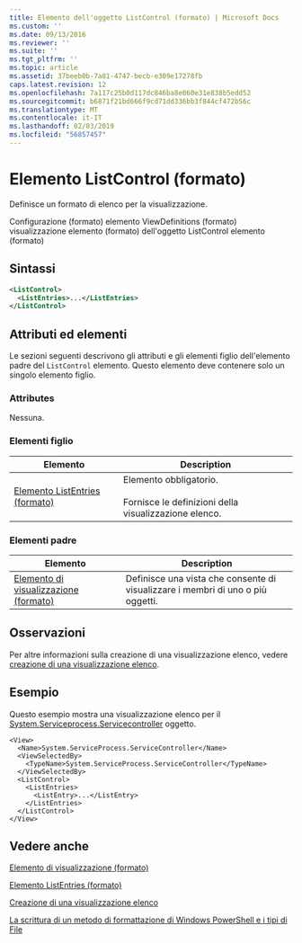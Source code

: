 ```yaml
---
title: Elemento dell'oggetto ListControl (formato) | Microsoft Docs
ms.custom: ''
ms.date: 09/13/2016
ms.reviewer: ''
ms.suite: ''
ms.tgt_pltfrm: ''
ms.topic: article
ms.assetid: 37beeb0b-7a81-4747-becb-e309e17278fb
caps.latest.revision: 12
ms.openlocfilehash: 7a117c25b0d117dc846ba8e060e31e838b5edd52
ms.sourcegitcommit: b6871f21bd666f9cd71dd336bb3f844cf472b56c
ms.translationtype: MT
ms.contentlocale: it-IT
ms.lasthandoff: 02/03/2019
ms.locfileid: "56857457"
---
```

# <a name="listcontrol-element-format"></a>Elemento ListControl (formato)

Definisce un formato di elenco per la visualizzazione.

Configurazione (formato) elemento ViewDefinitions (formato) visualizzazione elemento (formato) dell'oggetto ListControl elemento (formato)

## <a name="syntax"></a>Sintassi

```xml
<ListControl>
  <ListEntries>...</ListEntries>
</ListControl>

```

## <a name="attributes-and-elements"></a>Attributi ed elementi

Le sezioni seguenti descrivono gli attributi e gli elementi figlio dell'elemento padre del `ListControl` elemento. Questo elemento deve contenere solo un singolo elemento figlio.

### <a name="attributes"></a>Attributes

Nessuna.

### <a name="child-elements"></a>Elementi figlio

|Elemento|Description|
|-------------|-----------------|
|[Elemento ListEntries (formato)](./listentries-element-for-listcontrol-format.md)|Elemento obbligatorio.<br /><br /> Fornisce le definizioni della visualizzazione elenco.|

### <a name="parent-elements"></a>Elementi padre

|Elemento|Description|
|-------------|-----------------|
|[Elemento di visualizzazione (formato)](./view-element-format.md)|Definisce una vista che consente di visualizzare i membri di uno o più oggetti.|

## <a name="remarks"></a>Osservazioni

Per altre informazioni sulla creazione di una visualizzazione elenco, vedere [creazione di una visualizzazione elenco](./creating-a-list-view.md).

## <a name="example"></a>Esempio

Questo esempio mostra una visualizzazione elenco per il [System.Serviceprocess.Servicecontroller](/dotnet/api/System.ServiceProcess.ServiceController) oggetto.

```
<View>
  <Name>System.ServiceProcess.ServiceController</Name>
  <ViewSelectedBy>
    <TypeName>System.ServiceProcess.ServiceController</TypeName>
  </ViewSelectedBy>
  <ListControl>
    <ListEntries>
      <ListEntry>...</ListEntry>
    </ListEntries>
  </ListControl>
</View>
```

## <a name="see-also"></a>Vedere anche

[Elemento di visualizzazione (formato)](./view-element-format.md)

[Elemento ListEntries (formato)](./listentries-element-for-listcontrol-format.md)

[Creazione di una visualizzazione elenco](./creating-a-list-view.md)

[La scrittura di un metodo di formattazione di Windows PowerShell e i tipi di File](./writing-a-powershell-formatting-file.md)

